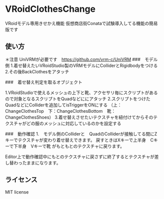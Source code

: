 # VRoidClothesChange
VRoidモデル専用きせかえ機能
仮想商店街Conataで試験導入してる機能の簡易版です
## 使い方
＊注意
UniVRMが必要です　https://github.com/vrm-c/UniVRM
###　モデル側
1.着せ替えたいVRoidStudio製のVRMモデルにColliderとRigidbodyをつける
2.その後BackClothesをアタッチ

###　着せ替え判定を取るオブジェクト

1.VRoidStudioで使えるメッシュの上下と靴、アクセサリ毎にスクリプトがあるので対象となるスクリプトをQuadなどににアタッチ
2.スクリプトをつけたQuadなどにColliderを追加してisTriggerをONにする
（上：ChangeClothesTop　下：ChangeClothesBottom　靴：ChangeClothesShoes）
3.着せ替えさせたいテクスチャを紐付けてからそのテクスチャがどの服のメッシュに対応しているのかを設定する

###　動作確認
1.　モデル側のColliderと　QuadのColliderが接触してる間にZキーでテクスチャが変わり着せ替えできます。
戻すときはXキーで上半身　Cキーで下半身　Vキーで靴 がもともとのテクスチャに戻ります。

Editor上で動作確認中にもとのテクスチャに戻さずに終了するとテクスチャが差し替わったままになります。



## ライセンス
MIT license

